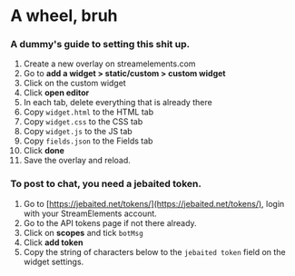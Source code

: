 # A wheel, bruh


### A dummy's guide to setting this shit up.

1. Create a new overlay on streamelements.com
1. Go to **add a widget > static/custom > custom widget**
1. Click on the custom widget
1. Click **open editor**
1. In each tab, delete everything that is already there
1. Copy `widget.html` to the HTML tab
1. Copy `widget.css` to the CSS tab
1. Copy `widget.js` to the JS tab
1. Copy `fields.json` to the Fields tab
1. Click **done**
1. Save the overlay and reload.


### To post to chat, you need a jebaited token.

1. Go to [https://jebaited.net/tokens/](https://jebaited.net/tokens/), login with your StreamElements account.
1. Go to the API tokens page if not there already.
1. Click on **scopes** and tick `botMsg`
1. Click **add token**
1. Copy the string of characters below to the `jebaited token` field on the widget settings.
